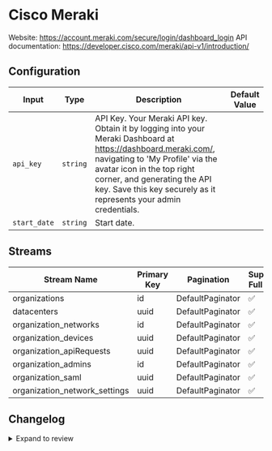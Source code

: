 # Cisco Meraki
Website: https://account.meraki.com/secure/login/dashboard_login
API documentation: https://developer.cisco.com/meraki/api-v1/introduction/

## Configuration

| Input | Type | Description | Default Value |
|-------|------|-------------|---------------|
| `api_key` | `string` | API Key. Your Meraki API key. Obtain it by logging into your Meraki Dashboard at https://dashboard.meraki.com/, navigating to &#39;My Profile&#39; via the avatar icon in the top right corner, and generating the API key. Save this key securely as it represents your admin credentials. |  |
| `start_date` | `string` | Start date.  |  |

## Streams
| Stream Name | Primary Key | Pagination | Supports Full Sync | Supports Incremental |
|-------------|-------------|------------|---------------------|----------------------|
| organizations | id | DefaultPaginator | ✅ |  ❌  |
| datacenters | uuid | DefaultPaginator | ✅ |  ❌  |
| organization_networks | id | DefaultPaginator | ✅ |  ❌  |
| organization_devices | uuid | DefaultPaginator | ✅ |  ❌  |
| organization_apiRequests | uuid | DefaultPaginator | ✅ |  ✅  |
| organization_admins | id | DefaultPaginator | ✅ |  ✅  |
| organization_saml | uuid | DefaultPaginator | ✅ |  ❌  |
| organization_network_settings | uuid | DefaultPaginator | ✅ |  ❌  |

## Changelog

<details>
  <summary>Expand to review</summary>

| Version          | Date              | Pull Request | Subject        |
|------------------|-------------------|--------------|----------------|
| 0.0.15 | 2025-08-09 | [64665](https://github.com/airbytehq/airbyte/pull/64665) | Update dependencies |
| 0.0.14 | 2025-08-02 | [64315](https://github.com/airbytehq/airbyte/pull/64315) | Update dependencies |
| 0.0.13 | 2025-07-26 | [63950](https://github.com/airbytehq/airbyte/pull/63950) | Update dependencies |
| 0.0.12 | 2025-07-19 | [63578](https://github.com/airbytehq/airbyte/pull/63578) | Update dependencies |
| 0.0.11 | 2025-07-12 | [62987](https://github.com/airbytehq/airbyte/pull/62987) | Update dependencies |
| 0.0.10 | 2025-07-05 | [62805](https://github.com/airbytehq/airbyte/pull/62805) | Update dependencies |
| 0.0.9 | 2025-06-28 | [62350](https://github.com/airbytehq/airbyte/pull/62350) | Update dependencies |
| 0.0.8 | 2025-06-21 | [61952](https://github.com/airbytehq/airbyte/pull/61952) | Update dependencies |
| 0.0.7 | 2025-06-14 | [61234](https://github.com/airbytehq/airbyte/pull/61234) | Update dependencies |
| 0.0.6 | 2025-05-24 | [60415](https://github.com/airbytehq/airbyte/pull/60415) | Update dependencies |
| 0.0.5 | 2025-05-10 | [59926](https://github.com/airbytehq/airbyte/pull/59926) | Update dependencies |
| 0.0.4 | 2025-05-03 | [58314](https://github.com/airbytehq/airbyte/pull/58314) | Update dependencies |
| 0.0.3 | 2025-04-12 | [57783](https://github.com/airbytehq/airbyte/pull/57783) | Update dependencies |
| 0.0.2 | 2025-04-05 | [57222](https://github.com/airbytehq/airbyte/pull/57222) | Update dependencies |
| 0.0.1 | 2025-04-01 | | Initial release by [@btkcodedev](https://github.com/btkcodedev) via Connector Builder |

</details>
